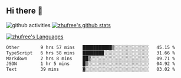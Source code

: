 ## Hi there 👋
![github activities](https://metrics.lecoq.io/zhufree?template=terminal)
[![zhufree's github stats](https://github-readme-stats.vercel.app/api?username=zhufree&show_icons=true&count_private=true)](https://github.com/anuraghazra/github-readme-stats)

[![zhufree's Languages](https://github-readme-stats.vercel.app/api/top-langs/?username=zhufree&layout=compact&langs_count=10)](https://github.com/anuraghazra/github-readme-stats)
<!--START_SECTION:waka-->

```txt
Other        9 hrs 57 mins   ███████████▒░░░░░░░░░░░░░   45.15 %
TypeScript   6 hrs 58 mins   ████████░░░░░░░░░░░░░░░░░   31.66 %
Markdown     2 hrs 8 mins    ██▒░░░░░░░░░░░░░░░░░░░░░░   09.71 %
JSON         1 hr 5 mins     █▒░░░░░░░░░░░░░░░░░░░░░░░   04.92 %
Text         39 mins         ▓░░░░░░░░░░░░░░░░░░░░░░░░   03.02 %
```

<!--END_SECTION:waka-->

<!--
**zhufree/zhufree** is a ✨ _special_ ✨ repository because its `README.md` (this file) appears on your GitHub profile.

Here are some ideas to get you started:

- 🔭 I’m currently working on ...
- 🌱 I’m currently learning ...
- 👯 I’m looking to collaborate on ...
- 🤔 I’m looking for help with ...
- 💬 Ask me about ...
- 📫 How to reach me: ...
- 😄 Pronouns: ...
- ⚡ Fun fact: ...
-->
